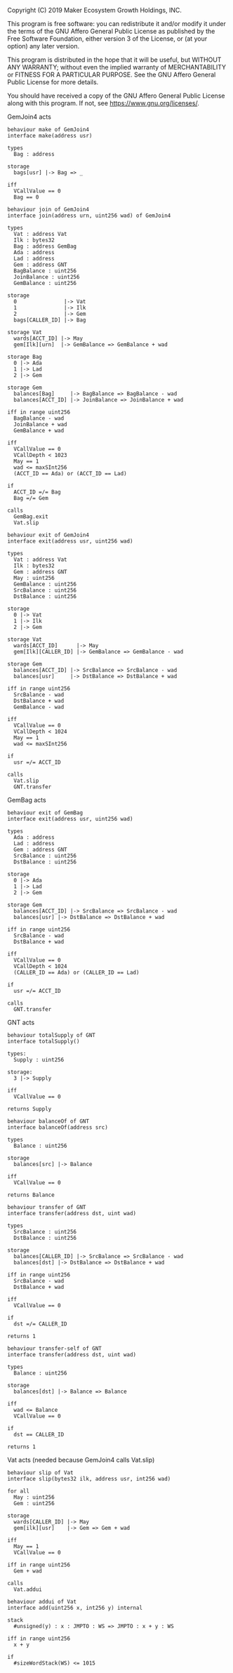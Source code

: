 Copyright (C) 2019 Maker Ecosystem Growth Holdings, INC.

This program is free software: you can redistribute it and/or modify
it under the terms of the GNU Affero General Public License as published
by the Free Software Foundation, either version 3 of the License, or
(at your option) any later version.

This program is distributed in the hope that it will be useful,
but WITHOUT ANY WARRANTY; without even the implied warranty of
MERCHANTABILITY or FITNESS FOR A PARTICULAR PURPOSE.  See the
GNU Affero General Public License for more details.

You should have received a copy of the GNU Affero General Public License
along with this program.  If not, see <https://www.gnu.org/licenses/>.


GemJoin4 acts
```act
behaviour make of GemJoin4
interface make(address usr)

types
  Bag : address

storage
  bags[usr] |-> Bag => _

iff
  VCallValue == 0
  Bag == 0
```

```act
behaviour join of GemJoin4
interface join(address urn, uint256 wad) of GemJoin4

types
  Vat : address Vat
  Ilk : bytes32
  Bag : address GemBag
  Ada : address
  Lad : address
  Gem : address GNT
  BagBalance : uint256
  JoinBalance : uint256
  GemBalance : uint256

storage
  0               |-> Vat
  1               |-> Ilk
  2               |-> Gem
  bags[CALLER_ID] |-> Bag

storage Vat
  wards[ACCT_ID] |-> May
  gem[Ilk][urn]  |-> GemBalance => GemBalance + wad

storage Bag
  0 |-> Ada
  1 |-> Lad
  2 |-> Gem

storage Gem
  balances[Bag]     |-> BagBalance => BagBalance - wad
  balances[ACCT_ID] |-> JoinBalance => JoinBalance + wad

iff in range uint256
  BagBalance - wad
  JoinBalance + wad
  GemBalance + wad

iff
  VCallValue == 0
  VCallDepth < 1023
  May == 1
  wad <= maxSInt256
  (ACCT_ID == Ada) or (ACCT_ID == Lad)

if
  ACCT_ID =/= Bag
  Bag =/= Gem

calls
  GemBag.exit
  Vat.slip
```

```act
behaviour exit of GemJoin4
interface exit(address usr, uint256 wad)

types
  Vat : address Vat
  Ilk : bytes32
  Gem : address GNT
  May : uint256
  GemBalance : uint256
  SrcBalance : uint256
  DstBalance : uint256

storage
  0 |-> Vat
  1 |-> Ilk
  2 |-> Gem

storage Vat
  wards[ACCT_ID]      |-> May
  gem[Ilk][CALLER_ID] |-> GemBalance => GemBalance - wad

storage Gem
  balances[ACCT_ID] |-> SrcBalance => SrcBalance - wad
  balances[usr]     |-> DstBalance => DstBalance + wad

iff in range uint256
  SrcBalance - wad
  DstBalance + wad
  GemBalance - wad

iff
  VCallValue == 0
  VCallDepth < 1024
  May == 1
  wad <= maxSInt256

if
  usr =/= ACCT_ID

calls
  Vat.slip
  GNT.transfer
```

GemBag acts
```act
behaviour exit of GemBag
interface exit(address usr, uint256 wad)

types
  Ada : address
  Lad : address
  Gem : address GNT
  SrcBalance : uint256
  DstBalance : uint256

storage
  0 |-> Ada
  1 |-> Lad
  2 |-> Gem

storage Gem
  balances[ACCT_ID] |-> SrcBalance => SrcBalance - wad
  balances[usr] |-> DstBalance => DstBalance + wad

iff in range uint256
  SrcBalance - wad
  DstBalance + wad

iff
  VCallValue == 0
  VCallDepth < 1024
  (CALLER_ID == Ada) or (CALLER_ID == Lad)

if
  usr =/= ACCT_ID 

calls
  GNT.transfer  
```

GNT acts
```act
behaviour totalSupply of GNT
interface totalSupply()

types:
  Supply : uint256

storage:
  3 |-> Supply

iff
  VCallValue == 0

returns Supply
```

```act
behaviour balanceOf of GNT
interface balanceOf(address src)

types
  Balance : uint256

storage
  balances[src] |-> Balance

iff
  VCallValue == 0

returns Balance
```

```act
behaviour transfer of GNT
interface transfer(address dst, uint wad)

types
  SrcBalance : uint256
  DstBalance : uint256

storage
  balances[CALLER_ID] |-> SrcBalance => SrcBalance - wad
  balances[dst] |-> DstBalance => DstBalance + wad

iff in range uint256
  SrcBalance - wad
  DstBalance + wad

iff
  VCallValue == 0

if
  dst =/= CALLER_ID

returns 1
```

```act
behaviour transfer-self of GNT
interface transfer(address dst, uint wad)

types
  Balance : uint256

storage
  balances[dst] |-> Balance => Balance

iff
  wad <= Balance
  VCallValue == 0

if
  dst == CALLER_ID

returns 1
```

Vat acts (needed because GemJoin4 calls Vat.slip)
```act
behaviour slip of Vat
interface slip(bytes32 ilk, address usr, int256 wad)

for all
  May : uint256
  Gem : uint256

storage
  wards[CALLER_ID] |-> May
  gem[ilk][usr]    |-> Gem => Gem + wad

iff
  May == 1
  VCallValue == 0

iff in range uint256
  Gem + wad

calls
  Vat.addui
```

```act
behaviour addui of Vat
interface add(uint256 x, int256 y) internal

stack
  #unsigned(y) : x : JMPTO : WS => JMPTO : x + y : WS

iff in range uint256
  x + y

if
  #sizeWordStack(WS) <= 1015
```
